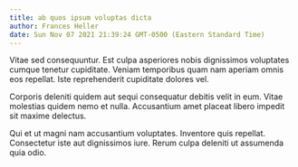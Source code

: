 ```yaml
---
title: ab quos ipsum voluptas dicta
author: Frances Heller
date: Sun Nov 07 2021 21:39:24 GMT-0500 (Eastern Standard Time)
---
```

Vitae sed consequuntur. Est culpa asperiores nobis dignissimos voluptates cumque tenetur cupiditate. Veniam temporibus quam nam aperiam omnis eos repellat. Iste reprehenderit cupiditate dolores vel.

 Corporis deleniti quidem aut sequi consequatur debitis velit in eum. Vitae molestias quidem nemo et nulla. Accusantium amet placeat libero impedit sit maxime delectus.

 Qui et ut magni nam accusantium voluptates. Inventore quis repellat. Consectetur iste aut dignissimos iure. Rerum culpa deleniti ut assumenda quia odio.